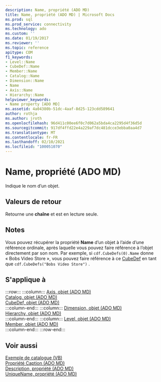 ```yaml
---
description: Name, propriété (ADO MD)
title: Name, propriété (ADO MD) | Microsoft Docs
ms.prod: sql
ms.prod_service: connectivity
ms.technology: ado
ms.custom: ''
ms.date: 01/19/2017
ms.reviewer: ''
ms.topic: reference
apitype: COM
f1_keywords:
- Level::Name
- CubeDef::Name
- Member::Name
- Catalog::Name
- Dimension::Name
- Name
- Axis::Name
- Hierarchy::Name
helpviewer_keywords:
- Name property [ADO MD]
ms.assetid: 4a04380b-51dc-4aaf-8d25-123cdd589641
author: rothja
ms.author: jroth
ms.openlocfilehash: 96d411c00ee6f0c7d062a5bda4ca2295d4f36d5d
ms.sourcegitcommit: 917df4ffd22e4a229af7dc481dcce3ebba0aa4d7
ms.translationtype: MT
ms.contentlocale: fr-FR
ms.lasthandoff: 02/10/2021
ms.locfileid: "100051070"
---
```

# <a name="name-property-ado-md"></a>Name, propriété (ADO MD)
Indique le nom d’un objet.  
  
## <a name="return-values"></a>Valeurs de retour  
 Retourne une **chaîne** et est en lecture seule.  
  
## <a name="remarks"></a>Notes  
 Vous pouvez récupérer la propriété **Name** d’un objet à l’aide d’une référence ordinale, après laquelle vous pouvez faire référence à l’objet directement par son nom. Par exemple, si `cdf.CubeDefs(0).Name` donne « Bobs Video Store », vous pouvez faire référence à ce [CubeDef](./cubedef-object-ado-md.md) en tant que `cdf.CubeDefs("Bobs Video Store")` .  
  
## <a name="applies-to"></a>S'applique à  

:::row:::
    :::column:::
        [Axis, objet (ADO MD)](./axis-object-ado-md.md)  
        [Catalog, objet (ADO MD)](./catalog-object-ado-md.md)  
        [CubeDef, objet (ADO MD)](./cubedef-object-ado-md.md)  
    :::column-end:::
    :::column:::
        [Dimension, objet (ADO MD)](./dimension-object-ado-md.md)  
        [Hierarchy, objet (ADO MD)](./hierarchy-object-ado-md.md)  
    :::column-end:::
    :::column:::
        [Level, objet (ADO MD)](./level-object-ado-md.md)  
        [Member, objet (ADO MD)](./member-object-ado-md.md)  
    :::column-end:::
:::row-end:::

## <a name="see-also"></a>Voir aussi  
 [Exemple de catalogue (VB)](./catalog-example-vb.md)   
 [Propriété Caption (ADO MD)](./caption-property-ado-md.md)   
 [Description, propriété (ADO MD)](./description-property-ado-md.md)   
 [UniqueName, propriété (ADO MD)](./uniquename-property-ado-md.md)